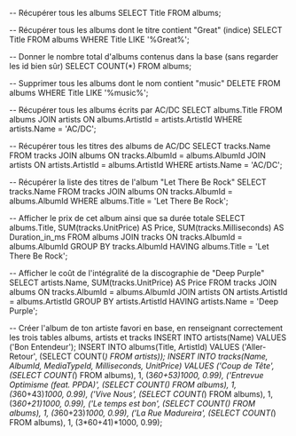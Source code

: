 -- Récupérer tous les albums
SELECT Title FROM albums;

-- Récupérer tous les albums dont le titre contient "Great" (indice)
SELECT Title FROM albums
WHERE Title LIKE '%Great%';

-- Donner le nombre total d'albums contenus dans la base (sans regarder les id bien sûr)
SELECT COUNT(*) FROM albums;

-- Supprimer tous les albums dont le nom contient "music"
DELETE FROM albums WHERE Title LIKE '%music%';

-- Récupérer tous les albums écrits par AC/DC
SELECT albums.Title FROM albums
JOIN artists ON albums.ArtistId = artists.ArtistId
WHERE artists.Name = 'AC/DC';

-- Récupérer tous les titres des albums de AC/DC
SELECT tracks.Name FROM tracks
JOIN albums ON tracks.AlbumId = albums.AlbumId
JOIN artists ON artists.ArtistId = albums.ArtistId
WHERE artists.Name = 'AC/DC';

-- Récupérer la liste des titres de l'album "Let There Be Rock"
SELECT tracks.Name FROM tracks
JOIN albums ON tracks.AlbumId = albums.AlbumId
WHERE albums.Title = 'Let There Be Rock';

-- Afficher le prix de cet album ainsi que sa durée totale
SELECT albums.Title, SUM(tracks.UnitPrice) AS Price, SUM(tracks.Milliseconds) AS Duration_in_ms
FROM albums
JOIN tracks ON tracks.AlbumId = albums.AlbumId
GROUP BY tracks.AlbumId
HAVING albums.Title = 'Let There Be Rock';

-- Afficher le coût de l'intégralité de la discographie de "Deep Purple"
SELECT artists.Name, SUM(tracks.UnitPrice) AS Price
FROM tracks
JOIN albums ON tracks.AlbumId = albums.AlbumId
JOIN artists ON artists.ArtistId = albums.ArtistId
GROUP BY artists.ArtistId
HAVING artists.Name = 'Deep Purple';

-- Créer l'album de ton artiste favori en base, en renseignant correctement les trois tables albums, artists et tracks
INSERT INTO artists(Name) VALUES ('Bon Entendeur');
INSERT INTO albums(Title, ArtistId) VALUES ('Aller-Retour', (SELECT COUNT(*) FROM artists));
INSERT INTO tracks(Name, AlbumId, MediaTypeId, Milliseconds, UnitPrice) VALUES
('Coup de Tête', (SELECT COUNT(*) FROM albums), 1, (3*60+53)*1000, 0.99),
('Entrevue Optimisme (feat. PPDA)', (SELECT COUNT(*) FROM albums), 1, (3*60+43)*1000, 0.99),
('Vive Nous', (SELECT COUNT(*) FROM albums), 1, (3*60+21)*1000, 0.99),
('Le temps est bon', (SELECT COUNT(*) FROM albums), 1, (3*60+23)*1000, 0.99),
('La Rue Madureira', (SELECT COUNT(*) FROM albums), 1, (3*60+41)*1000, 0.99);
